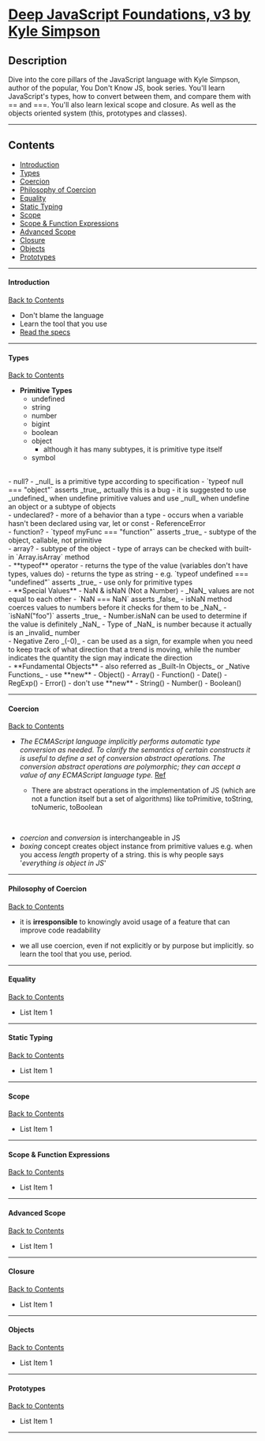 # [Deep JavaScript Foundations, v3 by Kyle Simpson](https://frontendmasters.com/courses/deep-javascript-v3/)

## Description

Dive into the core pillars of the JavaScript language with Kyle Simpson, author of the popular, You Don't Know JS, book series. You'll learn JavaScript's types, how to convert between them, and compare them with == and ===. You'll also learn lexical scope and closure. As well as the objects oriented system (this, prototypes and classes).

---

## Contents

- [Introduction](#introduction)
- [Types](#types)
- [Coercion](#coercion)
- [Philosophy of Coercion](#philosophy-of-coercion)
- [Equality](#equality)
- [Static Typing](#static-typing)
- [Scope](#scope)
- [Scope & Function Expressions](#scope-function-expressions)
- [Advanced Scope](#advanced-scope)
- [Closure](#closure)
- [Objects](#objects)
- [Prototypes](#prototypes)

---

#### <span id="introduction">Introduction</span>

[Back to Contents](#contents)

- Don't blame the language
- Learn the tool that you use
- [Read the specs](https://www.google.com/search?q=ECMAScript+latest+language+specification&oq=ECMAScript+latest+language+specification&aqs=chrome..69i57j0i546l4.4283j0j4&sourceid=chrome&ie=UTF-8)

---

#### <span id="types">Types</span>

[Back to Contents](#contents)

- **Primitive Types**
  - undefined
  - string
  - number
  - bigint
  - boolean
  - object
    - although it has many subtypes, it is primitive type itself
  - symbol
<br>
  - null?
    - _null_ is a primitive type according to specification
    - `typeof null === "object"` asserts _true_, actually this is a bug
    - it is suggested to use _undefined_ when undefine primitive values and use _null_ when undefine an object or a subtype of objects
<br>
  - undeclared?
    - more of a behavior than a type
    - occurs when a variable hasn't been declared using var, let or const
    - ReferenceError
<br>
  - function?
    - `typeof myFunc === "function"` asserts _true_
    - subtype of the object, callable, not primitive
<br>
  - array? - subtype of the object
    - type of arrays can be checked with built-in `Array.isArray` method
<br>
- **typeof** operator
  - returns the type of the value (variables don't have types, values do)
  - returns the type as string
    - e.g. `typeof undefined === "undefined"` asserts _true_
  - use only for primitive types
<br>
- **Special Values**
  - NaN & isNaN (Not a Number)
    - _NaN_ values are not equal to each other
      - `NaN === NaN` asserts _false_
    - isNaN method coerces values to numbers before it checks for them to be _NaN_
      - `isNaN("foo")` asserts _true_
    - Number.isNaN can be used to determine if the value is definitely _NaN_
    - Type of _NaN_ is number because it actually is an _invalid_ number
<br>
  - Negative Zero _(-0)_
    - can be used as a sign, for example when you need to keep track of what direction that a trend is moving, while the number indicates the quantity the sign may indicate the direction
<br>
- **Fundamental Objects**
  - also referred as _Built-In Objects_ or _Native Functions_
  - use **new**
    - Object()
    - Array()
    - Function()
    - Date()
    - RegExp()
    - Error()
  - don't use **new**
    - String()
    - Number()
    - Boolean()

---

#### <span id="coercion">Coercion</span>

[Back to Contents](#contents)

- _The ECMAScript language implicitly performs automatic type conversion as needed. To clarify the semantics of certain constructs it is useful to define a set of conversion abstract operations. The conversion abstract operations are polymorphic; they can accept a value of any ECMAScript language type._ [Ref](https://262.ecma-international.org/13.0/#sec-abstract-operations:~:text=The%20ECMAScript%20language%20implicitly%20performs%20automatic%20type%20conversion%20as%20needed.%20To%20clarify%20the%20semantics%20of%20certain%20constructs%20it%20is%20useful%20to%20define%20a%20set%20of%20conversion%20abstract%20operations.%20The%20conversion%20abstract%20operations%20are%20polymorphic%3B%20they%20can%20accept%20a%20value%20of%20any%20ECMAScript%20language%20type)

  - There are abstract operations in the implementation of JS (which are not a function itself but a set of algorithms) like toPrimitive, toString, toNumeric, toBoolean
<br>

- _coercion_ and _conversion_ is interchangeable in JS
- *boxing* concept creates object instance from primitive values e.g. when you access *length* property of a string. this is why people says '*everything is object in JS*'


---

#### <span id="philosophy-of-coercion">Philosophy of Coercion</span>

[Back to Contents](#contents)

- it is **irresponsible** to knowingly avoid usage of a feature that can improve code
readability

- we all use coercion, even if not explicitly or by purpose but implicitly. so learn the tool that you use, period.

---

#### <span id="equality">Equality</span>

[Back to Contents](#contents)

- List Item 1

---

#### <span id="static-typing">Static Typing</span>

[Back to Contents](#contents)

- List Item 1

---

#### <span id="scope">Scope</span>

[Back to Contents](#contents)

- List Item 1

---

#### <span id="scope-function-expressions">Scope & Function Expressions</span>

[Back to Contents](#contents)

- List Item 1

---

#### <span id="advanced-scope">Advanced Scope</span>

[Back to Contents](#contents)

- List Item 1

---

#### <span id="closure">Closure</span>

[Back to Contents](#contents)

- List Item 1

---

#### <span id="objects">Objects</span>

[Back to Contents](#contents)

- List Item 1

---

#### <span id="prototypes">Prototypes</span>

[Back to Contents](#contents)

- List Item 1

---
